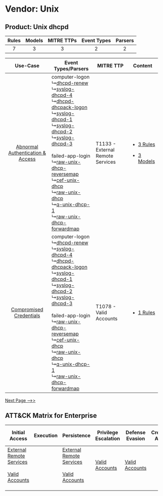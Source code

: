 Vendor: Unix
============
Product: Unix dhcpd
-------------------
| Rules | Models | MITRE TTPs | Event Types | Parsers |
|:-----:|:------:|:----------:|:-----------:|:-------:|
|   7   |   3    |     3      |      2      |    2    |

|    Use-Case    | Event Types/Parsers    | MITRE TTP    | Content    |
|:----:| ---- | ---- | ---- |
| [Abnormal Authentication & Access](../../../UseCases/uc_abnormal_authentication_&_access.md) |  computer-logon<br> ↳[dhcpd-renew](Ps/pC_dhcpdrenew.md)<br> ↳[syslog-dhcpd-4](Ps/pC_syslogdhcpd4.md)<br> ↳[dhcpd-dhcpack-logon](Ps/pC_dhcpddhcpacklogon.md)<br> ↳[syslog-dhcpd-1](Ps/pC_syslogdhcpd1.md)<br> ↳[syslog-dhcpd-2](Ps/pC_syslogdhcpd2.md)<br> ↳[syslog-dhcpd-3](Ps/pC_syslogdhcpd3.md)<br><br> failed-app-login<br> ↳[raw-unix-dhcp-reversemap](Ps/pC_rawunixdhcpreversemap.md)<br> ↳[cef-unix-dhcp](Ps/pC_cefunixdhcp.md)<br> ↳[raw-unix-dhcp](Ps/pC_rawunixdhcp.md)<br> ↳[q-unix-dhcp-1](Ps/pC_qunixdhcp1.md)<br> ↳[raw-unix-dhcp-forwardmap](Ps/pC_rawunixdhcpforwardmap.md)<br> | T1133 - External Remote Services<br> | [<ul><li>3 Rules</li></ul><ul><li>3 Models</li></ul>](RM/r_m_unix_unix_dhcpd_Abnormal_Authentication_&_Access.md) |
|          [Compromised Credentials](../../../UseCases/uc_compromised_credentials.md)          |  computer-logon<br> ↳[dhcpd-renew](Ps/pC_dhcpdrenew.md)<br> ↳[syslog-dhcpd-4](Ps/pC_syslogdhcpd4.md)<br> ↳[dhcpd-dhcpack-logon](Ps/pC_dhcpddhcpacklogon.md)<br> ↳[syslog-dhcpd-1](Ps/pC_syslogdhcpd1.md)<br> ↳[syslog-dhcpd-2](Ps/pC_syslogdhcpd2.md)<br> ↳[syslog-dhcpd-3](Ps/pC_syslogdhcpd3.md)<br><br> failed-app-login<br> ↳[raw-unix-dhcp-reversemap](Ps/pC_rawunixdhcpreversemap.md)<br> ↳[cef-unix-dhcp](Ps/pC_cefunixdhcp.md)<br> ↳[raw-unix-dhcp](Ps/pC_rawunixdhcp.md)<br> ↳[q-unix-dhcp-1](Ps/pC_qunixdhcp1.md)<br> ↳[raw-unix-dhcp-forwardmap](Ps/pC_rawunixdhcpforwardmap.md)<br> | T1078 - Valid Accounts<br>    | [<ul><li>1 Rules</li></ul>](RM/r_m_unix_unix_dhcpd_Compromised_Credentials.md)    |
[Next Page -->>](2_ds_unix_unix_dhcpd.md)

ATT&CK Matrix for Enterprise
----------------------------
| Initial Access                                                                                                                                   | Execution | Persistence                                                                                                                                      | Privilege Escalation                                                | Defense Evasion                                                     | Credential Access | Discovery | Lateral Movement | Collection | Command and Control                                                                                                                       | Exfiltration | Impact |
| ------------------------------------------------------------------------------------------------------------------------------------------------ | --------- | ------------------------------------------------------------------------------------------------------------------------------------------------ | ------------------------------------------------------------------- | ------------------------------------------------------------------- | ----------------- | --------- | ---------------- | ---------- | ----------------------------------------------------------------------------------------------------------------------------------------- | ------------ | ------ |
| [External Remote Services](https://attack.mitre.org/techniques/T1133)<br><br>[Valid Accounts](https://attack.mitre.org/techniques/T1078)<br><br> |           | [External Remote Services](https://attack.mitre.org/techniques/T1133)<br><br>[Valid Accounts](https://attack.mitre.org/techniques/T1078)<br><br> | [Valid Accounts](https://attack.mitre.org/techniques/T1078)<br><br> | [Valid Accounts](https://attack.mitre.org/techniques/T1078)<br><br> |                   |           |                  |            | [Proxy: Multi-hop Proxy](https://attack.mitre.org/techniques/T1090/003)<br><br>[Proxy](https://attack.mitre.org/techniques/T1090)<br><br> |              |        |